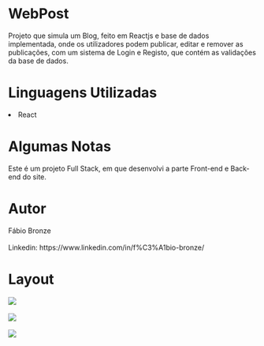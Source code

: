 # WebPost
 Projeto que simula um Blog, feito em Reactjs e base de dados implementada, onde os utilizadores podem publicar, editar e remover as publicações, com um sistema de Login e Registo, que contém as validações da base de dados.
<h1/>Linguagens Utilizadas</h1>
<li/>React</li>

<h1/>Algumas Notas</h1>
Este é um projeto Full Stack, em que desenvolvi a parte Front-end e Back-end do site.

<h1/>Autor</h1>
Fábio Bronze
<br/><br/>
Linkedin: https://www.linkedin.com/in/f%C3%A1bio-bronze/

<h1/>Layout</h1>
<img src="https://user-images.githubusercontent.com/116193280/224362970-b27c6d00-7d79-49be-a4dd-d15fffa50285.png" />
<br/><br/>
<img src="https://user-images.githubusercontent.com/116193280/224363524-0ca7c20d-8b75-4d60-adef-b2012eee71c6.png" />
<br/><br/>
<img src="https://user-images.githubusercontent.com/116193280/224363744-83af27a3-2f3a-413c-8493-3cb2a13f85a6.png" />
<br/><br/>
